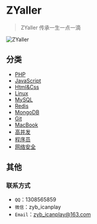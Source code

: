 # ZYaller

> ZYaller 传承一生一点一滴

![ZYaller](https://raw.githubusercontent.com/ZYallers/ZYaller/master/static/image/password.jpg)

## 分类
- [PHP](#)
- [JavaScript](#)
- [Html&Css](#)
- [Linux](#)
- [MySQL](#)
- [Redis](#)
- [MongoDB](#)
- [Git](#)
- [MacBook](#)
- [高并发](#)
- [程序员](#)
- [网络安全](#)

## 其他

### 联系方式
- `QQ`：1308565859
- `微信`：zyb_icanplay
- `Email`：zyb_icanplay@163.com